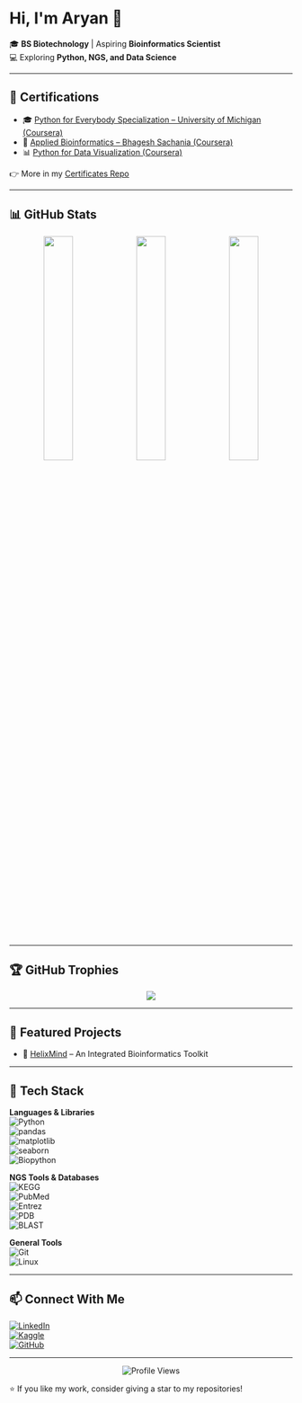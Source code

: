 # Hi, I'm Aryan 👋  

🎓 **BS Biotechnology** | Aspiring **Bioinformatics Scientist**  
💻 Exploring **Python, NGS, and Data Science**  

---

## 📜 Certifications  

- 🎓 [Python for Everybody Specialization – University of Michigan (Coursera)](https://coursera.org/share/4bd669db36fbd9e5c0adba859703d4c4)  
- 🧬 [Applied Bioinformatics – Bhagesh Sachania (Coursera)](https://coursera.org/share/9e0949b39df5b1268ec541e534e67565)  
- 📊 [Python for Data Visualization (Coursera)](https://coursera.org/share/7da1dce4e8d477142c49386817b3666c)  

👉 More in my [Certificates Repo](https://github.com/biostackaryan/certificates-bioinformatics)  

---

## 📊 GitHub Stats  

<p align="center">
  <img src="https://github-readme-stats.vercel.app/api?username=biostackaryan&show_icons=true&theme=tokyonight&hide_border=true" width="32%"/>
  <img src="https://streak-stats.demolab.com?user=biostackaryan&theme=tokyonight&hide_border=true" width="32%"/>
  <img src="https://github-readme-stats.vercel.app/api/top-langs/?username=biostackaryan&theme=tokyonight&hide_border=true&layout=compact" width="32%"/>
</p>  

---

## 🏆 GitHub Trophies  

<p align="center">
  <img src="https://github-profile-trophy.vercel.app/?username=biostackaryan&theme=tokyonight&no-frame=true&margin-w=8&margin-h=8&row=1&column=6"/>
</p>

---

## 🚀 Featured Projects  

- 🧬 [HelixMind](https://github.com/biostackaryan/helixmind) – An Integrated Bioinformatics Toolkit  

---

## 🔧 Tech Stack  

**Languages & Libraries**  
![Python](https://img.shields.io/badge/Python-3776AB?style=flat&logo=python&logoColor=white)  
![pandas](https://img.shields.io/badge/pandas-150458?style=flat&logo=pandas&logoColor=white)  
![matplotlib](https://img.shields.io/badge/Matplotlib-00C853?style=flat&logo=plotly&logoColor=white)  
![seaborn](https://img.shields.io/badge/Seaborn-40C4FF?style=flat&logoColor=black)  
![Biopython](https://img.shields.io/badge/Biopython-9C27B0?style=flat&logo=dna&logoColor=white)  

**NGS Tools & Databases**  
![KEGG](https://img.shields.io/badge/KEGG-00ACC1?style=flat&logoColor=white)  
![PubMed](https://img.shields.io/badge/PubMed-2962FF?style=flat&logoColor=white)  
![Entrez](https://img.shields.io/badge/Entrez-00E676?style=flat&logoColor=black)  
![PDB](https://img.shields.io/badge/PDB-FF6D00?style=flat&logoColor=white)  
![BLAST](https://img.shields.io/badge/BLAST-D500F9?style=flat&logoColor=white)  

**General Tools**  
![Git](https://img.shields.io/badge/Git-F4511E?style=flat&logo=git&logoColor=white)  
![Linux](https://img.shields.io/badge/Linux-FFD600?style=flat&logo=linux&logoColor=black)  

---

## 📫 Connect With Me  

[![LinkedIn](https://img.shields.io/badge/LinkedIn-0A66C2?style=flat&logo=linkedin&logoColor=white)](https://www.linkedin.com/in/aryan-dutt-4a0986371)  
[![Kaggle](https://img.shields.io/badge/Kaggle-20BEFF?style=flat&logo=kaggle&logoColor=white)](https://www.kaggle.com/biostackaryan)  
[![GitHub](https://img.shields.io/badge/GitHub-181717?style=flat&logo=github&logoColor=white)](https://github.com/biostackaryan)  

---

<p align="center">
  <img src="https://komarev.com/ghpvc/?username=biostackaryan&color=2E3440&style=flat-square" alt="Profile Views"/>
</p>


⭐ If you like my work, consider giving a star to my repositories!  

